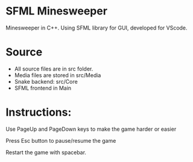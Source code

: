 # SFML Minesweeper

Minesweeper in C++. Using SFML library for GUI, developed for VScode.

# Source

* All source files are in src folder.
* Media files are stored in src/Media
* Snake backend: src/Core
* SFML frontend in Main

# Instructions:

Use PageUp and PageDown keys to make the game harder or easier

Press Esc button to pause/resume the game

Restart the game with spacebar.